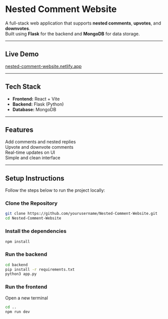 # Nested Comment Website

A full-stack web application that supports **nested comments**, **upvotes**, and **downvotes**.  
Built using **Flask** for the backend and **MongoDB** for data storage.

---

## Live Demo
[nested-comment-website.netlify.app](https://nested-comment-website.netlify.app)

---

## Tech Stack
- **Frontend:** React + Vite  
- **Backend:** Flask (Python)  
- **Database:** MongoDB  

---

## Features
Add comments and nested replies  
Upvote and downvote comments  
Real-time updates on UI  
Simple and clean interface  

---

## Setup Instructions

Follow the steps below to run the project locally:

### Clone the Repository
```bash
git clone https://github.com/yourusername/Nested-Comment-Website.git
cd Nested-Comment-Website
```
### Install the dependencies
```bash
npm install
```

### Run the backend
```bash
cd backend
pip install -r requirements.txt
python3 app.py
```

### Run the frontend
Open a new terminal
```bash
cd ..
npm run dev
```

